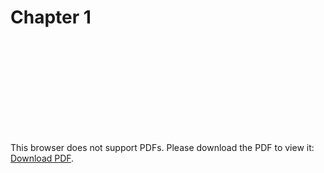 # Chapter 1

<object data="https://raw.githubusercontent.com/devaine/COSC-2436/ec8aac06b62a8e919730d0038038035baef7e6ad/media/pdf-notes/Chapter%201.pdf" type="application/pdf" width="700px" height="700px">
    <embed src="https://raw.githubusercontent.com/devaine/COSC-2436/ec8aac06b62a8e919730d0038038035baef7e6ad/media/pdf-notes/Chapter%201.pdf">
        <p>This browser does not support PDFs. Please download the PDF to view it: <a href="https://raw.githubusercontent.com/devaine/COSC-2436/ec8aac06b62a8e919730d0038038035baef7e6ad/media/pdf-notes/Chapter%201.pdf">Download PDF</a>.</p>
    </embed>
</object>

